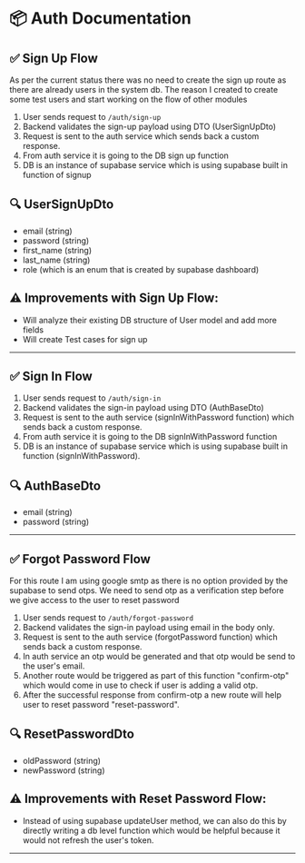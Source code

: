 # 📦 Auth Documentation

## ✅ Sign Up Flow

<p>As per the current status there was no need to create the sign up route as there are already users in the system db. 
The reason I created to create some test users and start working on the flow of other modules</p>

1. User sends request to `/auth/sign-up`
2. Backend validates the sign-up payload using DTO (UserSignUpDto)
3. Request is sent to the auth service which sends back a custom response.
4. From auth service it is going to the DB sign up function
5. DB is an instance of supabase service which is using supabase built in function of signup

## 🔍 UserSignUpDto

- email (string)
- password (string)
- first_name (string)
- last_name (string)
- role (which is an enum that is created by supabase dashboard)

## ⚠️ Improvements with Sign Up Flow:

- Will analyze their existing DB structure of User model and add more fields
- Will create Test cases for sign up

---

## ✅ Sign In Flow

1. User sends request to `/auth/sign-in`
2. Backend validates the sign-in payload using DTO (AuthBaseDto)
3. Request is sent to the auth service (signInWithPassword function) which sends back a custom response.
4. From auth service it is going to the DB signInWithPassword function
5. DB is an instance of supabase service which is using supabase built in function (signInWithPassword).

## 🔍 AuthBaseDto

- email (string)
- password (string)

---

## ✅ Forgot Password Flow

<p> For this route I am using google smtp as there is no option provided by the supabase to send otps. We need to send otp
as a verification step before we give access to the user to reset password </p>

1. User sends request to `/auth/forgot-password`
2. Backend validates the sign-in payload using email in the body only.
3. Request is sent to the auth service (forgotPassword function) which sends back a custom response.
4. In auth service an otp would be generated and that otp would be send to the user's email.
5. Another route would be triggered as part of this function "confirm-otp" which would come in use to check if user is adding a valid otp.
6. After the successful response from confirm-otp a new route will help user to reset password "reset-password".

## 🔍 ResetPasswordDto

- oldPassword (string)
- newPassword (string)

## ⚠️ Improvements with Reset Password Flow:

- Instead of using supabase updateUser method, we can also do this by directly writing a db level function which would be helpful because it would not refresh the user's token.

---
